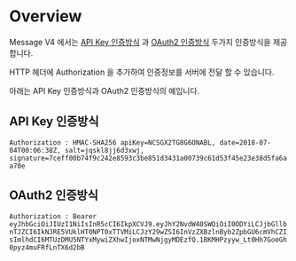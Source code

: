 # Overview

Message V4 에서는 [API Key 인증방식](api-key.md) 과 [OAuth2 인증방식](oauth2.md) 두가지 인증방식을 제공합니다.

HTTP 헤더에 Authorization 을 추가하여 인증정보를 서버에 전달 할 수 있습니다.

아래는 API Key 인증방식과 OAuth2 인증방식의 예입니다.

## API Key 인증방식

`Authorization : HMAC-SHA256 apiKey=NCSGX2TG8G6ONABL, date=2018-07-04T00:06:38Z, salt=jqskl8jj6d3xwj, signature=7ceff00b74f9c242e8593c3be851d3431a00739c61d53f45e23e38d5fa6aa70e`

## OAuth2 인증방식

`Authorization : Bearer eyJhbGciOiJIUzI1NiIsInR5cCI6IkpXCVJ9.eyJhY2NvdW40SWQiOiI0ODYiLCJjbGllbnTJZCI6IkNJRE5VUklHT0NPT0xTTVMiLCJzY29wZSI6InVzZXBzlnByb2ZpbGU6cmVhCZIsImlhdCI6MTUzDMU5NTYxMywiZXhwIjoxNTMwNjgyMDEzfQ.1BKMHPzyyw_Lt0Hh7GoeGh0pyz4muFRfLnTX6d2bB`

